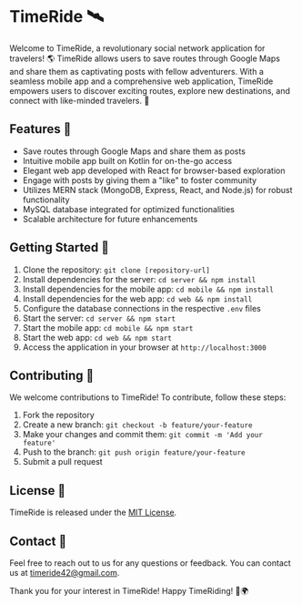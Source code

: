 <h1>TimeRide <span>&#x1F6F0;</span></h1>
  <p>Welcome to TimeRide, a revolutionary social network application for travelers! &#x1F30E; TimeRide allows users to save routes through Google Maps and share them as captivating posts with fellow adventurers. With a seamless mobile app and a comprehensive web application, TimeRide empowers users to discover exciting routes, explore new destinations, and connect with like-minded travelers. &#x1F680;</p>
  <h2>Features <span>&#x1F4DD;</span></h2>
  <ul>
    <li>Save routes through Google Maps and share them as posts</li>
    <li>Intuitive mobile app built on Kotlin for on-the-go access</li>
    <li>Elegant web app developed with React for browser-based exploration</li>
    <li>Engage with posts by giving them a "like" to foster community</li>
    <li>Utilizes MERN stack (MongoDB, Express, React, and Node.js) for robust functionality</li>
    <li>MySQL database integrated for optimized functionalities</li>
    <li>Scalable architecture for future enhancements</li>
  </ul>
  <h2>Getting Started <span>&#x1F680;</span></h2>
  <ol>
    <li>Clone the repository: <code>git clone [repository-url]</code></li>
    <li>Install dependencies for the server: <code>cd server &amp;&amp; npm install</code></li>
    <li>Install dependencies for the mobile app: <code>cd mobile &amp;&amp; npm install</code></li>
    <li>Install dependencies for the web app: <code>cd web &amp;&amp; npm install</code></li>
    <li>Configure the database connections in the respective <code>.env</code> files</li>
    <li>Start the server: <code>cd server &amp;&amp; npm start</code></li>
    <li>Start the mobile app: <code>cd mobile &amp;&amp; npm start</code></li>
    <li>Start the web app: <code>cd web &amp;&amp; npm start</code></li>
    <li>Access the application in your browser at <code>http://localhost:3000</code></li>
  </ol>
  <h2>Contributing <span>&#x1F64C;</span></h2>
  <p>We welcome contributions to TimeRide! To contribute, follow these steps:</p>
  <ol>
    <li>Fork the repository</li>
    <li>Create a new branch: <code>git checkout -b feature/your-feature</code></li>
    <li>Make your changes and commit them: <code>git commit -m 'Add your feature'</code></li>
    <li>Push to the branch: <code>git push origin feature/your-feature</code></li>
    <li>Submit a pull request</li>
  </ol>
  <h2>License <span>&#x1F4C3;</span></h2>
  <p>TimeRide is released under the <a href="LICENSE">MIT License</a>.</p>
  <h2>Contact <span>&#x1F4E7;</span></h2>
  <p>Feel free to reach out to us for any questions or feedback. You can contact us at <a href="mailto:timeride42@gmail.com">timeride42@gmail.com</a>.</p>
  <p>Thank you for your interest in TimeRide! Happy TimeRiding! &#x1F680;🌍</p>
